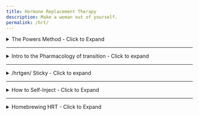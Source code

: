 ```yaml
---
title: Hormone Replacement Therapy
description: Make a woman out of yourself.
permalink: /hrt/
---
```


<details>
  <summary>The Powers Method - Click to Expand</summary>
  <br>
  
   Dr. Powers seems to know his stuff, and lots of people report excellent results using his hormone regimen.
   
   He hates Spironolactone, and gives a good reason why. (46:52 in the lecture)
   
   Please watch the entire lecture if you have time, its very informative. If you skip through you will miss useful info.
   
   If you **must** skip ahead, **30:33 - 1:02:00** is where MtF information comes up.
    
   His Lecture Slides: [download link.](https://powersfamilymedicine.com/s/Healthcare-of-the-Transgender-Patient-V60.pptx)
   
   His Lecture Video: [https://www.youtube.com/watch?v=fefu33e8O-0](https://www.youtube.com/watch?v=fefu33e8O-0)
    
     
</details>

---

<details>
  <summary>Intro to the Pharmacology of transition - Click to expand</summary>
  <br>
  
  [https://male-to-female.org/en/mtf_pharmacology](https://male-to-female.org/en/mtf_pharmacology)
  
  (The latest version can be found here: [https://n2t.net/ark:21206/10003](https://n2t.net/ark:21206/10003))
  
  
  This website has an analysis of HRT, its effects, and lists various studies that explore hormone therapy.
  There are also a few articles about cosmetic surgery, miscellaneous scientific information, 
  and a few papers and essays on self surgery (both cosmetic and gender-affirming). 
  Essentially, this is a website for the academic transgirl.
  
  [https://male-to-female.org/en/index](https://male-to-female.org/en/index) (Permalink: [https://n2t.net/ark:21206/10029](https://n2t.net/ark:21206/10029))
  
  
  If the philosophy of your transition interests you, the site also provides an analysis.
  
  [https://male-to-female.org/en/philosophy](https://male-to-female.org/en/philosophy) (Permalink: [https://n2t.net/ark:21206/10002](https://n2t.net/ark:21206/10002))
  
  **There is a spanish version of the site!**
  
  [https://male-to-female.org/es](https://male-to-female.org/es)
</details>

---

<details>
  <summary>/hrtgen/ Sticky - Click to expand</summary>
  <br>
  
This is a general thread on /lgbt/ where most questions are asked and answered involving hrt, medication, and the like.
It links off to r/transDIY, so if you prefer, you can ask your questions on reddit. 

**Please read the wiki first.**
[https://www.reddit.com/r/TransDIY/wiki/index](https://www.reddit.com/r/TransDIY/wiki/index)  
  
  
The original copy of the sticky is here: [https://pastebin.com/LyMhFmT4](https://pastebin.com/LyMhFmT4)

---

Please take the survey and help us determine the best medications, 
dosages, and treatment regime to get the results we want.

[Survey](https://1drv.ms/xs/s!AudRJceTA5C9c2G5lCV2Avq0kQ0)

[Survey data](https://1drv.ms/x/s!AudRJceTA5C9cyIWo6_X14AvHyM)

[HRTGen Data Analysis](https://1drv.ms/f/s!AudRJceTA5C9gRLLWnbpdzlIxe4r)

[HRT Info Sheets](https://1drv.ms/f/s!AudRJceTA5C9gQnyM7wxZcBGWRzW)

[Pill ID](https://www.drugs.com/imprints.php) 

[DrugBank](https://www.drugbank.ca/) 

[Basic HRT](https://apps.carleton.edu/campus/gsc/assets/hormones_MTF.pdf)
 
[HRT ranges](http://www.hemingways.org/GIDinfo/hrt_ref.htm)

[Powers Method](https://powersfamilymedicine.com/s/Healthcare-of-the-Transgender-Patient-V60.pptx)

[Endocrine Society Guidelines](https://academic.oup.com/jcem/article/102/11/3869/4157558)

[Callen-Lorde Guidelines (with flutamide)](http://callen-lorde.org/graphics/2018/05/Callen-Lorde-TGNC-Hormone-Therapy-Protocols-2018.pdf)

[Transline Guidelines (with bicalutamide)](https://transline.zendesk.com/hc/en-us/article_attachments/360041993173/TransLine_HRT_Guidelines_FINAL.pdf)

[WPATH SOC](https://www.wpath.org/publications/soc)

[TransDIY](https://www.reddit.com/r/transDIY)

[Blood tests (US)](https://www.privatemdlabs.com/)

[Blood tests (UK, Ireland)](https://www.medichecks.com/)

[Blood tests (Canada Only)](https://bloodtestscanada.com/)

[Blood tests (Sweden)](https://werlabs.se/)

[Blood tests by mail](https://www.letsgetchecked.com/) - DIY capillary blood samples. Expensive.

[Lab test guide](https://www.healthcare.uiowa.edu/path_handbook/index.html) 

[FtM HRT](http://www.ftmguide.org/ttypes.html)

[/HRTGen/ Archives](https://1drv.ms/w/s!AudRJceTA5C9fiPMDzSLX7xF9MI)

</details>

---

<details>
  <summary>How to Self-Inject - Click to Expand</summary>
  <br>
  
  Your physician will probably already have guidelines and instructions for you, but sometimes your doctor is sucky.
  
  
  ### FDA Approved guide for using syringes, sharps, and needles:
  
  [Safely using Sharps.](https://www.fda.gov/medical-devices/consumer-products/safely-using-sharps-needles-and-syringes-home-work-and-travel)
  
  The FDA link also has a few PDF's at the bottom which link to more info as to how to dispose of sharps and sharp containers. 
  
  [Handling and disposing of Sharps](https://ehs.unl.edu/sop/s-bio-sharps-handling_disposing.pdf)
  
  ### Self Injections: 
  
  #### Specifically for hormones:
  [https://www.harlemunited.org/wp-content/uploads/2020/05/Hormone-Self-Injection-Instructions.pdf](https://www.harlemunited.org/wp-content/uploads/2020/05/Hormone-Self-Injection-Instructions.pdf)
  
  #### General-Use
  [https://www.walgreens.com/images/adaptive/pharmacy/specialty-pharmacy/SP14267-Injection_PatEd_sprd.pdf](  https://www.walgreens.com/images/adaptive/pharmacy/specialty-pharmacy/SP14267-Injection_PatEd_sprd.pdf)
</details>

---

<details>
  <summary>Homebrewing HRT - Click to Expand</summary>
   <br>
   
   # Disclaimer - We do not endorse this information. 
   ## This site is NOT responsible in any way, shape, or form for any and all results if you chose to follow this advice. However, we understand that desperate times may call for desperate measures, so these links will remain here. 
  
   [HRT Homebrewing by nerotard.](https://gist.github.com/nerotard/f9fb97d0bbb135f56d73c521b5bb2b2b#file-hrt-homebrewing-by-nerotard-gc)
   
   This guide seems to have been adapted from r/steroids. If you must do this, then do your research and read their wiki. Most of the information is for bodybuilders bulking up, but the information is still relevant.
   
   [https://www.reddit.com/r/steroids/wiki/index](https://www.reddit.com/r/steroids/wiki/index)
   
</details>




